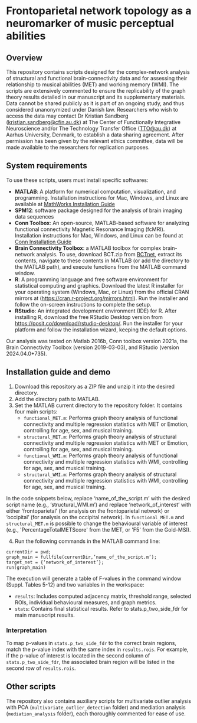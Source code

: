 # Frontoparietal network topology as a neuromarker of music perceptual abilities

## Overview

This repository contains scripts designed for the complex-network analysis of structural and functional brain-connectivity data and for assessing their relationship to musical abilities (MET) and working memory (WMI). The scripts are extensively commented to ensure the replicability of the graph theory results detailed in our manuscript and its supplementary materials. 
Data cannot be shared publicly as it is part of an ongoing study, and thus considered unanonymized under Danish law. Researchers who wish to access the data may contact Dr Kristian Sandberg (kristian.sandberg@cfin.au.dk) at The Center of Functionally Integrative Neuroscience and/or The Technology Transfer Office (TTO@au.dk) at Aarhus University, Denmark, to establish a data sharing agreement. After permission has been given by the relevant ethics committee, data will be made available to the researchers for replication purposes.

## System requirements

To use these scripts, users must install specific softwares:

- **MATLAB**: A platform for numerical computation, visualization, and programming. Installation instructions for Mac, Windows, and Linux are available at [MathWorks Installation Guide](https://it.mathworks.com/help/install/ug/install-products-with-internet-connection.html)
- **SPM12**: software package designed for the analysis of brain imaging data sequences
- **Conn Toolbox**: An open-source, MATLAB-based software for analyzing functional connectivity Magnetic Resonance Imaging (fcMRI). Installation instructions for Mac, Windows, and Linux can be found at [Conn Installation Guide](https://web.conn-toolbox.org/resources/conn-installation)
- **Brain Connectivity Toolbox**: a MATLAB toolbox for complex brain-network analysis. To use, download BCT.zip from [BCTnet](https://sites.google.com/site/bctnet), extract its contents, navigate to these contents in MATLAB (or add the directory to the MATLAB path), and execute functions from the MATLAB command window.
- **R**: A programming language and free software environment for statistical computing and graphics. Download the latest R installer for your operating system (Windows, Mac, or Linux) from the official CRAN mirrors at (https://cran.r-project.org/mirrors.html). Run the installer and follow the on-screen instructions to complete the setup.
- **RStudio**: An integrated development environment (IDE) for R. After installing R, download the free RStudio Desktop version from https://posit.co/download/rstudio-desktop/. Run the installer for your platform and follow the installation wizard, keeping the default options. 

Our analysis was tested on Matlab 2016b, Conn toolbox version 2021a, the Brain Connectivity Toolbox (version 2019-03-03), and RStudio (version 2024.04.0+735).

## Installation guide and demo

1. Download this repository as a ZIP file and unzip it into the desired directory.
2. Add the directory path to MATLAB.
3. Set the MATLAB current directory to the repository folder. It contains four main scripts:
	- ``functional_MET.m``: Performs graph theory analysis of functional connectivity and multiple regression statistics with MET or Emotion, controlling for age, sex, and musical training.
	- ``structural_MET.m``: Performs graph theory analysis of structural connectivity and multiple regression statistics with MET or Emotion, controlling for age, sex, and musical training.
	- ``functional_WMI.m``: Performs graph theory analysis of functional connectivity and multiple regression statistics with WMI, controlling for age, sex, and musical training.
	- ``structural_WMI.m``: Performs graph theory analysis of structural connectivity and multiple regression statistics with WMI, controlling for age, sex, and musical training.
	
In the code snippets below, replace ‘name_of_the_script.m’ with the desired script name (e.g., ‘structural_WMI.m’) and replace ‘network_of_interest’ with either ‘frontoparietal’ (for analysis on the frontoparietal network) or ‘occipital’ (for analysis on the occipital network). In ``functional_MET.m`` and ``structural_MET.m`` is possible to change the behavioural variable of interest (e.g., 'PercentageTotalMETScore' from the MET, or 'F5' from the Gold-MSI).

4. Run the following commands in the MATLAB command line:
```
currentDir = pwd;
graph_main = fullfile(currentDir,’name_of_the_script.m’);
target_net = {‘network_of_interest’};
run(graph_main)
```

The execution will generate a table of F-values in the command window (Suppl. Tables 5-12) and two variables in the workspace:

- ``results``: Includes computed adjacency matrix, threshold range, selected ROIs, individual behavioural measures, and graph metrics.
- ``stats``: Contains final statistical results. Refer to stats.p_two_side_fdr for main manuscript results.

### Interpretation
To map p-values in ``stats.p_two_side_fdr`` to the correct brain regions, match the p-value index with the same index in ``results.rois``. For example, if the p-value of interest is located in the second column of ``stats.p_two_side_fdr``, the associated brain region will be listed in the second row of ``results.rois``. 

## Other scripts

The repository also contains auxiliary scripts for multivariate outlier analysis with PCA (``multivariate_outlier_detection`` folder) and mediation analysis (``mediation_analysis`` folder), each thoroughly commented for ease of use. 
